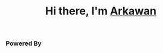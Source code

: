 <h1 align="center">Hi there, I'm <a href="https://www.selfblog.my.id/" target="_blank">Arkawan</a></h1>

<br />


<h3>Powered By</h3><p align="center">
  <a href="https://citrahost.com"><img src="https://github.com/ariesawan/pic-citra/blob/main/logo%20citrahos%201t.png" alt=""></img></a>
</p>
